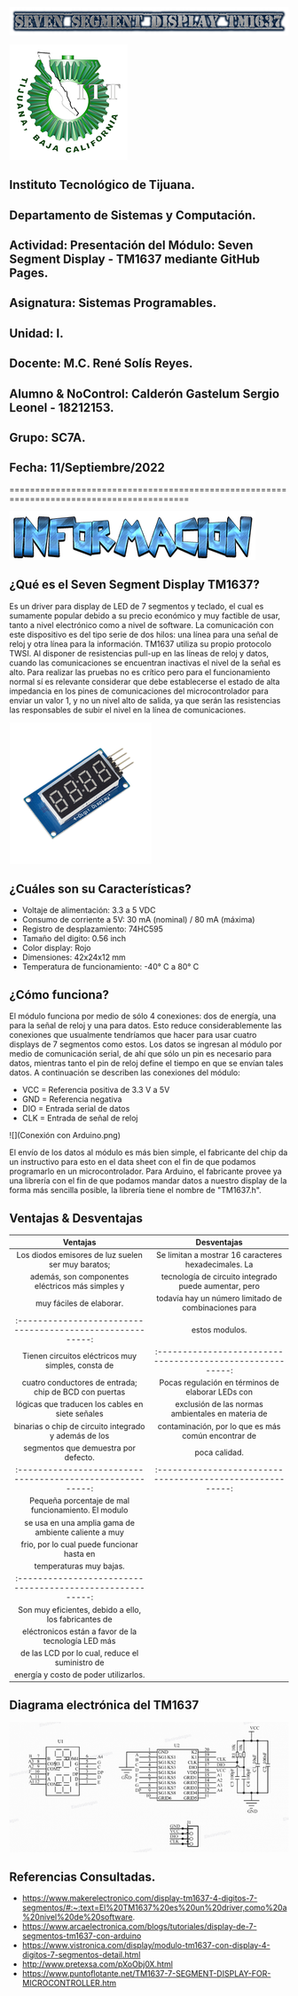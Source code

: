 ![](cooltext419192499420428.png)

![](Logo.png)

## Instituto Tecnológico de Tijuana.

## Departamento de Sistemas y Computación.

## Actividad: Presentación del Módulo: Seven Segment Display - TM1637 mediante GitHub Pages.

## Asignatura: Sistemas Programables.

## Unidad: I.

## Docente: M.C. René Solís Reyes.

## Alumno & NoControl: Calderón Gastelum Sergio Leonel - 18212153.

## Grupo: SC7A.

## Fecha: 11/Septiembre/2022

=========================================================================================

![](Cool419192750433595.png)

## ¿Qué es el Seven Segment Display TM1637?
Es un driver para display de LED de 7 segmentos y teclado, el cual es sumamente popular debido a su precio económico y muy factible de usar, tanto a nivel electrónico como a nivel de software.
La comunicación con este dispositivo es del tipo serie de dos hilos: una línea para una señal de reloj y otra línea para la información. TM1637 utiliza su propio protocolo TWSI. Al disponer de resistencias pull-up en las líneas de reloj y datos, cuando las comunicaciones se encuentran inactivas el nivel de la señal es alto. Para realizar las pruebas no es crítico pero para el funcionamiento normal sí es relevante considerar que debe establecerse el estado de alta impedancia en los pines de comunicaciones del microcontrolador para enviar un valor 1, y no un nivel alto de salida, ya que serán las resistencias las responsables de subir el nivel en la línea de comunicaciones.

![](TM1637.jpg)

## ¿Cuáles son su Características?
*  Voltaje de alimentación: 3.3 a 5 VDC
*  Consumo de corriente a 5V: 30 mA (nominal) / 80 mA (máxima)
*  Registro de desplazamiento: 74HC595
*  Tamaño del digito: 0.56 inch
*  Color display: Rojo
*  Dimensiones: 42x24x12 mm
*  Temperatura de funcionamiento: -40° C a 80° C

## ¿Cómo funciona?
El módulo funciona por medio de sólo 4 conexiones: dos de energía, una para la señal de reloj y una para datos. Esto reduce considerablemente las conexiones que usualmente tendríamos que hacer para usar cuatro displays de 7 segmentos como estos. Los datos se ingresan al módulo por medio de comunicación serial, de ahí que sólo un pin es necesario para datos, mientras tanto el pin de reloj define el tiempo en que se envían tales datos.
A continuación se describen las conexiones del módulo:
*  VCC = Referencia positiva de 3.3 V a 5V
*  GND = Referencia negativa
*  DIO = Entrada serial de datos
*  CLK = Entrada de  señal de reloj

![](Conexión con Arduino.png)

El envío de los datos al módulo es más bien simple, el fabricante del chip da un instructivo para esto en el data sheet con el fin de que podamos programarlo en un microcontrolador. Para Arduino, el fabricante provee ya una librería con el fin de que podamos mandar datos a nuestro display de la forma más sencilla posible, la librería tiene el nombre de "TM1637.h".

## Ventajas & Desventajas

|                       **Ventajas**        	              |                       **Desventajas**                     |
|:--------------------------------------------------------:	|:--------------------------------------------------------: |
|  Los diodos emisores  de luz suelen  ser muy baratos;     |  Se limitan a mostrar 16 caracteres hexadecimales. La     |
|  además, son componentes  eléctricos más simples y        |  tecnología de circuito integrado puede aumentar, pero    |
|  muy fáciles de elaborar.                                 |  todavía hay un número limitado de combinaciones para     |
|:--------------------------------------------------------: |  estos modulos.                                           |
|  Tienen circuitos  eléctricos muy simples,  consta de     |:--------------------------------------------------------: |                        
|  cuatro  conductores de entrada; chip de  BCD con puertas |  Pocas regulación en términos de elaborar LEDs con        |
|  lógicas que traducen  los cables en siete  señales       |  exclusión de las normas ambientales en materia de        |
|  binarias o  chip de circuito  integrado y además  de los |  contaminación, por lo que es más común encontrar de      |
|  segmentos que  demuestra por defecto. 	                  |  poca calidad.                                            |
|:--------------------------------------------------------:	|:--------------------------------------------------------: |
|  Pequeña porcentaje de  mal funcionamiento.   El modulo   |
|  se usa  en una amplia  gama de ambiente  caliente a muy  |
|  frio,  por lo cual puede  funcionar hasta en             |
|  temperaturas muy bajas.                                  |
|:--------------------------------------------------------:	|
|  Son muy eficientes,  debido a ello, los  fabricantes de  |
|  eléctronicos están  a favor de la  tecnología LED más    |
|  de las LCD por lo cual,  reduce  el suministro  de       |
|  energía y costo de  poder utilizarlos.                  	|

## Diagrama electrónica del TM1637
![](Diagrama.png)

## Referencias Consultadas.
*  https://www.makerelectronico.com/display-tm1637-4-digitos-7-segmentos/#:~:text=El%20TM1637%20es%20un%20driver,como%20a%20nivel%20de%20software.
*  https://www.arcaelectronica.com/blogs/tutoriales/display-de-7-segmentos-tm1637-con-arduino
*  https://www.vistronica.com/display/modulo-tm1637-con-display-4-digitos-7-segmentos-detail.html
*  http://www.pretexsa.com/pXoObj0X.html
*  https://www.puntoflotante.net/TM1637-7-SEGMENT-DISPLAY-FOR-MICROCONTROLLER.htm
